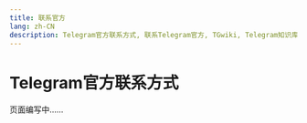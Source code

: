 ```yaml
---
title: 联系官方
lang: zh-CN
description: Telegram官方联系方式, 联系Telegram官方, TGwiki, Telegram知识库
---
```


# Telegram官方联系方式

页面编写中……
